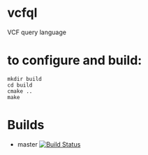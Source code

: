 # vcfql
VCF query language

# to configure and build:
```
mkdir build
cd build
cmake ..
make
```

# Builds
* master [![Build Status](https://travis-ci.org/lloydkirk/vcfql.svg?branch=master)](https://travis-ci.org/lloydkirk/vcfql)
